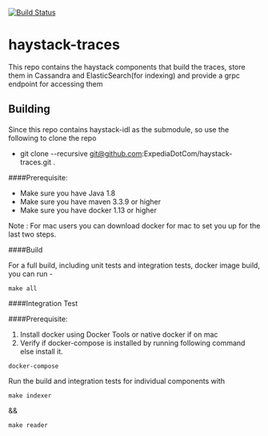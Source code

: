 [![Build Status](https://travis-ci.org/ExpediaDotCom/haystack-traces.svg?branch=master)](https://travis-ci.org/ExpediaDotCom/haystack-traces)

# haystack-traces
This repo contains the haystack components that build the traces, store them in Cassandra and ElasticSearch(for indexing) and provide a grpc endpoint for accessing them


## Building

####
Since this repo contains haystack-idl as the submodule, so use the following to clone the repo
* git clone --recursive git@github.com:ExpediaDotCom/haystack-traces.git .

####Prerequisite: 

* Make sure you have Java 1.8
* Make sure you have maven 3.3.9 or higher
* Make sure you have docker 1.13 or higher


Note : For mac users you can download docker for mac to set you up for the last two steps.

####Build

For a full build, including unit tests and integration tests, docker image build, you can run -
```
make all
```

####Integration Test

####Prerequisite:
1. Install docker using Docker Tools or native docker if on mac
2. Verify if docker-compose is installed by running following command else install it.
```
docker-compose

```

Run the build and integration tests for individual components with
```
make indexer

```

&&

```
make reader

```
